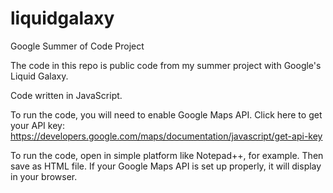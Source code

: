 # liquidgalaxy
Google Summer of Code Project


The code in this repo is public code from my summer project with Google's Liquid Galaxy. 

Code written in JavaScript. 

To run the code, you will need to enable Google Maps API. Click here to get your API key: 
https://developers.google.com/maps/documentation/javascript/get-api-key

To run the code, open in simple platform like Notepad++, for example. Then save as HTML file. If your Google Maps API is set up properly, it will display in your browser. 
